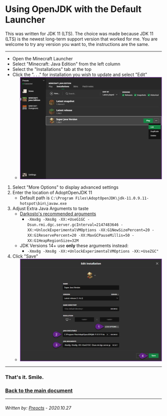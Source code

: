 # Using OpenJDK with the Default Launcher

This was written for JDK 11 (LTS). The choice was made because JDK 11 (LTS) is the newest long-term support version that worked for me.  You are welcome to try any version you want to, the instructions are the same.

---

- Open the Minecraft Launcher
- Select "Minecraft: Java Edition" from the left column
- Select the "Installations" tab at the top
- Click the ". . ." for installation you wish to update and select "Edit"
  - ![default01.png](/images/default01.png)

1. Select "More Options" to display advanced settings
2. Enter the location of AdoptOpenJDK 11
   - Default path is `C:\Program Files\AdoptOpenJDK\jdk-11.0.9.11-hotspot\bin\javaw.exe`
3. Adjust Extra Java Arguments to taste
   - [Darkosto's recommended arguments](https://pastebin.com/hWWUGGHQ)
     - `-Xmx8g -Xms8g -XX:+UseG1GC -Dsun.rmi.dgc.server.gcInterval=2147483646 -XX:+UnlockExperimentalVMOptions -XX:G1NewSizePercent=20 -XX:G1ReservePercent=20 -XX:MaxGCPauseMillis=50 -XX:G1HeapRegionSize=32M`
   - JDK Versions 14+ use **only** these arguments instead:
     - `-Xmx8g -Xms8g -XX:+UnlockExperimentalVMOptions -XX:+UseZGC"`
4. Click "Save"
   - ![default02.png](/images/default02.png)

---

### That's it. Smile.

### [Back to the main document](README.md)

---

###### *Written by: [Preocts](https://github.com/Preocts) - 2020.10.27*